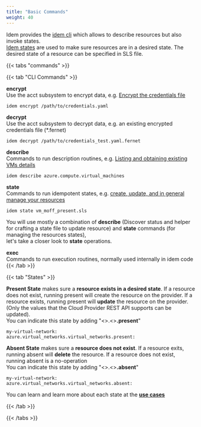 ```yaml
---
title: "Basic Commands"
weight: 40
---
```


Idem provides the [idem cli](/Getting-Started/Install-Idem/) which allows to describe resources but also invoke states.<br>
[Idem states](/Use-Cases/SLS-States/) are used to make sure resources are in a desired state. The desired state of a resource can be specified in SLS file.

{{< tabs "commands" >}}

{{< tab "CLI Commands" >}}

<b>encrypt</b><br>
     Use the acct subsystem to encrypt data, e.g. [Encrypt the credentials file](/Getting-Started/Authenticate/)

```shell
idem encrypt /path/to/credentials.yaml
```

<b>decrypt</b><br>
     Use the acct subsystem to decrypt data, e.g. an existing encrypted credentials file (*.fernet)

```shell
idem decrypt /path/to/credentials_test.yaml.fernet
```

<b>describe</b><br>
    Commands to run description routines, e.g. [Listing and obtaining existing VMs details](/Use-Cases/Describe/)

```shell
idem describe azure.compute.virtual_machines
```

<b>state</b><br>
    Commands to run idempotent states, e.g. [create, update, and in general manage your resources](/Use-Cases/SLS-States/) 

```shell
idem state vm_moff_present.sls
```

You will use mostly a combination of <b>describe</b> (Discover status and helper for crafting a state file to update resource) and <b>state</b> commands (for managing the resources states), <br> let's take a closer look to <b>state</b> operations.

<b>exec</b><br>
    Commands to run execution routines, normally used internally in idem code
{{< /tab >}}

{{< tab "States" >}}
 
<b>Present State</b>
    makes sure a <b>resource exists in a desired state</b>. If a resource does not exist, running present will create the resource on the provider. If a resource exists, running present will <b>update</b> the resource on the provider. (Only the values that the Cloud Provider REST API supports can be updated). <br>
    You can indicate this state by adding "<<Your Provider>>.<<Your Provider Resource>><b>.present</b>"
<br>
```shell
my-virtual-network:
azure.virtual_networks.virtual_networks.present:
```

<b>Absent State</b>
    makes sure a <b>resource does not exist</b>. If a resource exits, running absent will <b>delete</b> the resource. If a resource does not exist, running absent is a no-operation<br>
    You can indicate this state by adding "<<Your Provider>>.<<Your Provider Resource>><b>.absent</b>"
<br>
```shell
my-virtual-network:
azure.virtual_networks.virtual_networks.absent:
```


You can learn and learn more about each state at the <b>[use cases](/Use-Cases/)</b>


{{< /tab >}}


 {{< /tabs >}}